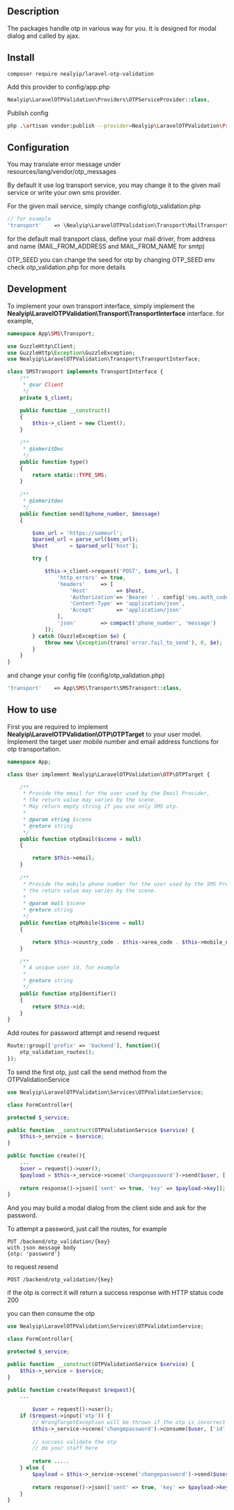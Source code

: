 ## Description ##
The packages handle otp in various way for you. It is designed for modal dialog and called by ajax.

## Install ##
```
composer require nealyip/laravel-otp-validation
```

Add this provider to config/app.php
```php
Nealyip\LaravelOTPValidation\Providers\OTPServiceProvider::class,
```

Publish config

```bash
php .\artisan vendor:publish --provider=Nealyip\LaravelOTPValidation\Providers\OTPServiceProvider
```

## Configuration ##

You may translate error message under resources/lang/vendor/otp_messages

By default it use log transport service,
you may change it to the given mail service or write your own sms provider.

For the given mail service, simply change config/otp_validation.php
```php
// for example
'transport'    => \Nealyip\LaravelOTPValidation\Transport\MailTransport::class,
```
for the default mail transport class, define your mail driver, from address and name
(MAIL_FROM_ADDRESS and MAIL_FROM_NAME for smtp)

OTP_SEED
you can change the seed for otp by changing OTP_SEED env  
check otp_validation.php for more details

## Development ##

To implement your own transport interface, simply implement the **Nealyip\LaravelOTPValidation\Transport\TransportInterface** interface.
for example,
```php
namespace App\SMS\Transport;

use GuzzleHttp\Client;
use GuzzleHttp\Exception\GuzzleException;
use Nealyip\LaravelOTPValidation\Transport\TransportInterface;

class SMSTransport implements TransportInterface {
    /**
     * @var Client 
     */
    private $_client;

    public function __construct()
    {
        $this->_client = new Client();
    }

    /**
     * @inheritDoc
     */
    public function type()
    {
        return static::TYPE_SMS;
    }
    
    /**
     * @inheritdoc
     */
    public function send($phone_number, $message)
    {

        $sms_url = 'https://someurl';
        $parsed_url = parse_url($sms_url);
        $host       = $parsed_url['host'];

        try {

            $this->_client->request('POST', $sms_url, [
                'http_errors' => true,
                'headers'     => [
                    'Host'         => $host,
                    'Authorization'=> 'Bearer ' . config('sms.auth_code') ,
                    'Content-Type' => 'application/json',
                    'Accept'       => 'application/json'
                ],
                'json'        => compact('phone_number', 'message')
            ]);
        } catch (GuzzleException $e) {
            throw new \Exception(trans('error.fail_to_send'), 0, $e);
        }
    }
}
```
and change your config file (config/otp_validation.php)  
```php
'transport'    => App\SMS\Transport\SMSTransport::class,
```

## How to use ##

First you are required to implement **Nealyip\LaravelOTPValidation\OTP\OTPTarget** to your user model.
Implement the target user mobile number and email address functions for otp transportation.

```php
namespace App;

class User implement Nealyip\LaravelOTPValidation\OTP\OTPTarget {

    /**
     * Provide the email for the user used by the Email Provider, 
     * the return value may varies by the scene.
     * May return empty string if you use only SMS otp.
     *
     * @param string $scene
     * @return string
     */
    public function otpEmail($scene = null)
    {

        return $this->email;
    }
    
    /**
     * Provide the mobile phone number for the user used by the SMS Provider,
     * the return value may varies by the scene.
     *
     * @param null $scene
     * @return string
     */
    public function otpMobile($scene = null)
    {

        return $this->country_code . $this->area_code . $this->mobile_number;
    }

    /**
     * A unique user id, for example
     *
     * @return string
     */
    public function otpIdentifier()
    {
        return $this->id;
    }
}
```

Add routes for password attempt and resend request

```php
Route::group(['prefix' => 'backend'], function(){
    otp_validation_routes();
});
```


To send the first otp, just call the send method from the OTPValidationService
```php
use Nealyip\LaravelOTPValidation\Services\OTPValidationService;

class FormController{

protected $_service;

public function __construct(OTPValidationService $service) {
    $this->_service = $service;
}

public function create(){
    ...
    $user = request()->user();
    $payload = $this->_service->scene('changepassword')->send($user, ['id' => $user->id], [], 'You are about to change your password, please complete with this one time password :otp');
    
    return response()->json(['sent' => true, 'key' => $payload->key]);   
}
```

And you may build a modal dialog from the client side and ask for the password.

To attempt a password,
just call the routes, for example
```
PUT /backend/otp_validation/{key}
with json message body
{otp: 'password'}
```

to request resend
```
POST /backend/otp_validation/{key}
```

if the otp is correct it will return a success response with HTTP status code 200

you can then consume the otp

```php
use Nealyip\LaravelOTPValidation\Services\OTPValidationService;

class FormController{

protected $_service;

public function __construct(OTPValidationService $service) {
    $this->_service = $service;
}

public function create(Request $request){
    ...
    
        $user = request()->user();
    if ($request->input('otp')) {
        // WrongTargetException will be thrown if the otp is incorrect
        $this->_service->scene('changepassword')->consume($user, ['id' => $user->id], $request->input('otp'));    
        
        // success validate the otp
        // do your staff here
        
        return .....
    } else {
        $payload = $this->_service->scene('changepassword')->send($user, ['id' => $user->id], [], 'You are about to change your password, please complete with this one time password :otp');
        
        return response()->json(['sent' => true, 'key' => $payload->key]);
    }   
}
```